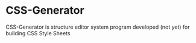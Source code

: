 # CSS-Generator

CSS-Generator is structure editor system program developed (not yet) for building CSS Style Sheets
